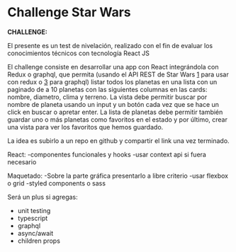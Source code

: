 # Challenge Star Wars 

**CHALLENGE:**

El presente es un test de nivelación, realizado con el fin de evaluar los conocimientos técnicos con tecnología React JS

El challenge consiste en desarrollar una app con React integrándola con Redux o graphql, que permita (usando el API REST de Star Wars [1] para usar con redux o [3] para graphql) listar todos los planetas en una lista con un paginado de a 10 planetas con las siguientes columnas en las cards: nombre, diametro, clima y terreno.
La vista debe permitir buscar por nombre de planeta usando un input y un botón cada vez que se hace un click en buscar o apretar enter.
La lista de planetas debe permitir también guardar uno o más planetas como favoritos en el estado y por último, crear una vista para ver los favoritos que hemos guardado.

La idea es subirlo a un repo en github y compartir el link una vez terminado.

React: 
-componentes funcionales y hooks
-usar context api si fuera necesario

Maquetado: 
-Sobre la parte gráfica presentarlo a libre criterio
-usar flexbox o grid
-styled components o sass

Será un plus si agregas:
- unit testing
- typescript
- graphql
- async/await 
- children props

[1]: [Link](https://swapi.dev/documentation)
[2]: [Link](https://swapi.dev/documentation#search)
[3]: [Link](https://graphql.org/swapi-graphql/)
